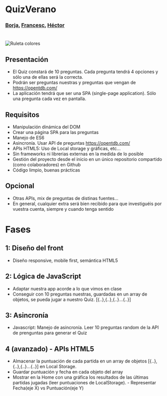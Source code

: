 # QuizVerano 
### [Borja](https://github.com/btt08), [Francesc](https://github.com/FrancescAdPe), [Héctor](https://github.com/hfjosa2022)
#
![Ruleta colores](img/spinning-wheel-color.jpg)

## Presentación

- El Quiz constará de 10 preguntas. Cada pregunta tendrá 4 opciones y sólo una de ellas será la correcta.
- Podrán ser preguntas nuestras y preguntas que vengan de https://opentdb.com/
- La aplicación tendrá que ser una SPA (single-page application). Sólo una pregunta cada vez en pantalla.

## Requisitos
- Manipulación dinámica del DOM
- Crear una página SPA para las preguntas
- Manejo de ES6
- Asincronía. Usar API de preguntas https://opentdb.com/
- APIs HTML5: Uso de Local storage y gráficas, etc...
- Sin frameworks ni librerias externas en la medida de lo posible
- Gestión del proyecto desde el inicio en un único repositorio compartido (como colaboradores) en Github
- Código limpio, buenas prácticas

## Opcional
- Otras APIs, mix de preguntas de distinas fuentes...
- En general, cualquier extra será bien recibido para que investiguéis por vuestra cuenta, siempre y cuando tenga sentido

# Fases

## 1: Diseño del front
- Diseño responsive, mobile first, semántica HTML5

## 2: Lógica de JavaScript
- Adaptar nuestra app acorde a lo que vimos en clase
- Conseguir con 10 preguntas nuestras, guardadas en un array de objetos, se pueda jugar a nuestro Quiz. [{..},{..},{..}...{..}]

## 3: Asincronía
- Javascript: Manejo de asincronía. Leer 10 preguntas random de la API de prenguntas para generar el Quiz

## 4 (avanzado) - APIs HTML5
- Almacenar la puntuación de cada partida en un array de objetos [{..},{..},{..}...{..}] en Local Storage. 
- Guardar puntuación y fecha en cada objeto del array
- Mostrar en la Home con una gráfica los resultados de las últimas partidas jugadas (leer puntuaciones de LocalStorage). - Representar Fecha(eje X) vs Puntuación(eje Y)


